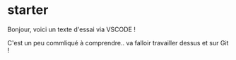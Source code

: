 # starter

Bonjour, voici un texte d'essai via VSCODE ! 

C'est un peu commliqué à comprendre.. va falloir travailler dessus et sur Git !